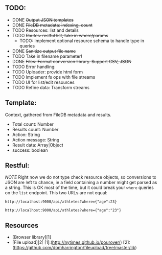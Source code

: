 ## TODO:
- DONE ~~Output JSON templates~~
- DONE ~~FileDB metadata: indexing, count~~
- TODO Resources: list and details
- TODO ~~Routes: restful list, take in where/params~~
    -  TODO: Implement optional resource schema to handle type in queries
- DONE ~~Sanitize output file name~~
- TODO Take in filename parameter!
- DONE ~~Files: Format conversion library. Support CSV, JSON~~
- TODO Error handling
- TODO Uploader: provide html form
- TODO Implement fs ops with file streams
- TODO UI for list/edit resources
- TODO Refine data: Transform streams

## Template:
Context, gathered from FileDB metadata and results.
* Total count: Number
* Results count: Number
* Action: String
* Action message: String
* Result data: Array|Object
* success: boolean

## Restful:
*NOTE* Right now we do not type check resource objects, so conversions to JSON are left to chance, ie a field containing a number might get parsed as a string. This is OK most of the time, but it could break your `where` queries on the `list` endpoint. This two URLs are not equal:

```
http://localhost:9000/api/athletes?where={"age":23}
```

```
http://localhost:9000/api/athletes?where={"age":"23"}
```

## Resources
- [Browser library][1]
- [File upload][2]
[1]:(http://nytimes.github.io/pourover/)
[2]:(https://github.com/domharrington/fileupload/tree/master/lib)
